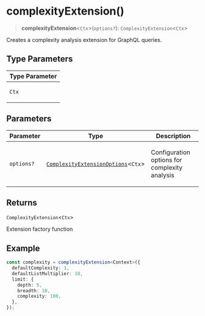 # complexityExtension()

> **complexityExtension**\<`Ctx`\>(`options?`): `ComplexityExtension`\<`Ctx`\>

Creates a complexity analysis extension for GraphQL queries.

## Type Parameters

<table>
<thead>
<tr>
<th>Type Parameter</th>
</tr>
</thead>
<tbody>
<tr>
<td>

`Ctx`

</td>
</tr>
</tbody>
</table>

## Parameters

<table>
<thead>
<tr>
<th>Parameter</th>
<th>Type</th>
<th>Description</th>
</tr>
</thead>
<tbody>
<tr>
<td>

`options?`

</td>
<td>

[`ComplexityExtensionOptions`](../interfaces/ComplexityExtensionOptions.md)\<`Ctx`\>

</td>
<td>

Configuration options for complexity analysis

</td>
</tr>
</tbody>
</table>

## Returns

`ComplexityExtension`\<`Ctx`\>

Extension factory function

## Example

```typescript
const complexity = complexityExtension<Context>({
  defaultComplexity: 1,
  defaultListMultiplier: 10,
  limit: {
    depth: 5,
    breadth: 10,
    complexity: 100,
  },
});
```
